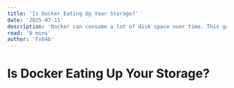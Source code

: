 ```yaml
---
title: 'Is Docker Eating Up Your Storage?'
date: '2025-07-11'
description: 'Docker can consume a lot of disk space over time. This guide helps you reclaim that space.'
read: '8 mins'
author: 'Fx64b'
---
```


# Is Docker Eating Up Your Storage?
